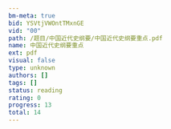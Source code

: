 ```yaml
---
bm-meta: true
bid: YSVtjVWOntTMxnGE
vid: "00"
path: /题目/中国近代史纲要/中国近代史纲要重点.pdf
name: 中国近代史纲要重点
ext: pdf
visual: false
type: unknown
authors: []
tags: []
status: reading
rating: 0
progress: 13
total: 14
---
```

